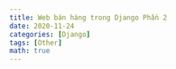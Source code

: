 ```yaml
---
title: Web bán hàng trong Django Phần 2
date: 2020-11-24
categories: [Django]
tags: [Other]
math: true
---
```




